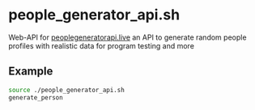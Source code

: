 # people_generator_api.sh
Web-API for [peoplegeneratorapi.live](https://peoplegeneratorapi.live) an API to generate random people profiles with realistic data for program testing and more

## Example
```bash
source ./people_generator_api.sh
generate_person
```
